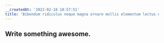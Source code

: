 ```yaml
---
__createdAt: '2022-02-10 18:57:51'
title: 'Bibendum ridiculus neque magna ornare mollis elementum lectus eros tincidunt.'
---
```


## Write something awesome.